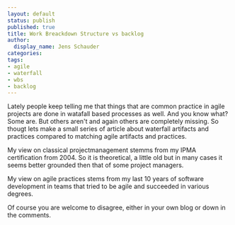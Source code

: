```yaml
---
layout: default
status: publish
published: true
title: Work Breackdown Structure vs backlog
author:
  display_name: Jens Schauder
categories:
tags:
- agile
- waterfall
- wbs
- backlog
---
```


Lately people keep telling me that things that are common practice in agile projects are done in watafall
based processes as well. And you know what? Some are. But others aren't and again others are completely missing.
So thougt lets make a small series of article about waterfall artifacts and practices compared
to matching agile artifacts and practices.

My view on classical projectmanagement stemms from my IPMA certification from 2004. So it is theoretical, a little old
but in many cases it seems better grounded then that of some project managers. 

My view on agile practices stems from my last 10 years of software development in teams that
tried to be agile and succeeded in various degrees.

Of course you are welcome to disagree, either in your own blog or down in the comments.